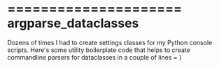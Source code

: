 =====================
argparse_dataclasses
=====================

Dozens of times I had to create settings classes for my Python console scripts. Here's some utility boilerplate code that helps to create commandline parsers for dataclasses in a couple of lines = )
